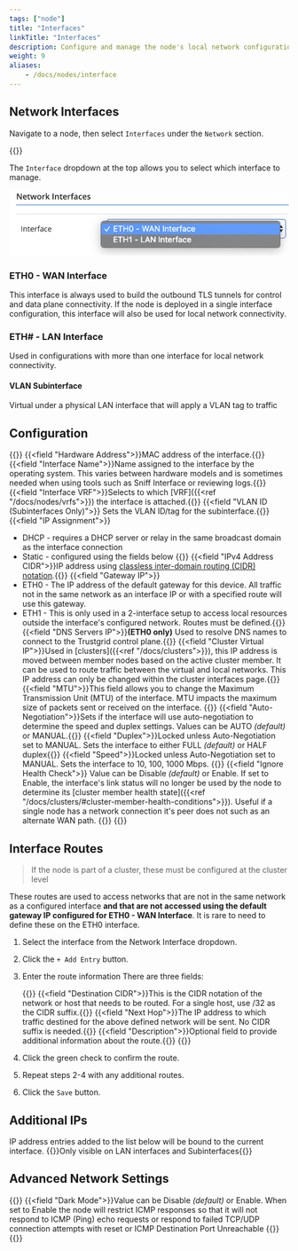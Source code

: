 ```yaml
---
tags: ["node"]
title: "Interfaces"
linkTitle: "Interfaces"
description: Configure and manage the node's local network configuration
weight: 9
aliases: 
    - /docs/nodes/interface
---
```


## Network Interfaces

Navigate to a node, then select `Interfaces` under the `Network` section.

{{<tgimg src="interfaces.png" width="70%" caption="Interfaces panel">}}

The `Interface` dropdown at the top allows you to select which interface to manage.

![Interface Dropdown](select-interface.png)

### ETH0 - WAN Interface

This interface is always used to build the outbound TLS tunnels for control and data plane connectivity. If the node is deployed in a single interface configuration, this interface will also be used for local network connectivity.

### ETH# - LAN Interface

Used in configurations with more than one interface for local network connectivity.

#### VLAN Subinterface 
 Virtual under a physical LAN interface that will apply a VLAN tag to traffic


## Configuration

{{<fields>}}
{{<field "Hardware Address">}}MAC address of the interface.{{</field>}}
{{<field "Interface Name">}}Name assigned to the interface by the operating system. This varies between hardware models and is sometimes needed when using tools such as Sniff Interface or reviewing logs.{{</field>}}
{{<field "Interface VRF">}}Selects to which [VRF]({{<ref "/docs/nodes/vrfs">}}) the interface is attached.{{</field>}}
{{<field "VLAN ID (Subinterfaces Only)">}} Sets the VLAN ID/tag for the subinterface.{{</field>}}
{{<field "IP Assignment">}}
* DHCP - requires a DHCP server or relay in the same broadcast domain as the interface connection
* Static - configured using the fields below
{{</field>}}
{{<field "IPv4 Address CIDR">}}IP address using [classless inter-domain routing (CIDR) notation](https://en.wikipedia.org/wiki/Classless_Inter-Domain_Routing).{{</field>}}
{{<field "Gateway IP">}}
* ETH0 - The IP address of the default gateway for this device. All traffic not in the same network as an interface IP or with a specified route will use this gateway.
* ETH1 - This is only used in a 2-interface setup to access local resources outside the interface's configured network. Routes must be defined.{{</field>}}
{{<field "DNS Servers IP">}}**(ETH0 only)** Used to resolve DNS names to connect to the Trustgrid control plane.{{</field>}}
{{<field "Cluster Virtual IP">}}Used in [clusters]({{<ref "/docs/clusters">}}), this IP address is moved between member nodes based on the active cluster member. It can be used to route traffic between the virtual and local networks. This IP address can only be changed within the cluster interfaces page.{{</field>}}
{{<field "MTU">}}This field allows you to change the Maximum Transmission Unit (MTU) of the interface. MTU impacts the maximum size of packets sent or received on the interface. {{</field>}}
{{<field "Auto-Negotiation">}}Sets if the interface will use auto-negotiation to determine the speed and duplex settings. Values can be AUTO _(default)_ or MANUAL.{{</field>}}
{{<field "Duplex">}}Locked unless Auto-Negotiation set to MANUAL. Sets the interface to either FULL _(default)_ or HALF duplex{{</field>}}
{{<field "Speed">}}Locked unless Auto-Negotiation set to MANUAL. Sets the interface to 10, 100, 1000 Mbps. {{</field>}}
{{<field "Ignore Health Check">}} Value can be Disable _(default)_ or Enable. If set to Enable, the interface's link status will no longer be used by the node to determine its [cluster member health state]({{<ref "/docs/clusters/#cluster-member-health-conditions">}}). Useful if a single node has a network connection it's peer does not such as an alternate WAN path.  {{</field>}}
{{</fields>}}

## Interface Routes

> If the node is part of a cluster, these must be configured at the cluster level

These routes are used to access networks that are not in the same network as a configured interface **and that are not accessed using the default gateway IP configured for ETH0 - WAN Interface**. It is rare to need to define these on the ETH0 interface.

1. Select the interface from the Network Interface dropdown.
1. Click the `+ Add Entry` button.
1. Enter the route information There are three fields:

	{{<fields>}}
	{{<field "Destination CIDR">}}This is the CIDR notation of the network or host that needs to be routed. For a single host, use /32 as the CIDR suffix.{{</field>}}
	{{<field "Next Hop">}}The IP address to which traffic destined for the above defined network will be sent. No CIDR suffix is needed.{{</field>}}
	{{<field "Description">}}Optional field to provide additional information about the route.{{</field>}}
	{{</fields>}}

1. Click the green check <i class="fa-solid fa-circle-check" style="color: green;"></i> to confirm the route.
1. Repeat steps 2-4 with any additional routes.
1. Click the `Save` button.

## Additional IPs
IP address entries added to the list below will be bound to the current interface.
{{<alert type="note">}}Only visible on LAN interfaces and Subinterfaces{{</alert>}}

## Advanced Network Settings
{{<fields>}}
{{<field "Dark Mode">}}Value can be Disable _(default)_ or Enable. When set to Enable the node will restrict ICMP responses so that it will not respond to ICMP (Ping) echo requests or respond to failed TCP/UDP connection attempts with reset or ICMP Destination Port Unreachable {{</field>}}
{{</fields>}}
